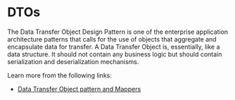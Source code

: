 # DTOs

The Data Transfer Object Design Pattern is one of the enterprise application architecture patterns that calls for the use of objects that aggregate and encapsulate data for transfer. A Data Transfer Object is, essentially, like a data structure. It should not contain any business logic but should contain serialization and deserialization mechanisms.

Learn more from the following links:

- [Data Transfer Object pattern and Mappers](https://medium.com/@abdalrhmanalkraien/data-transfer-object-pattern-and-mapper-116508bc9df0)

